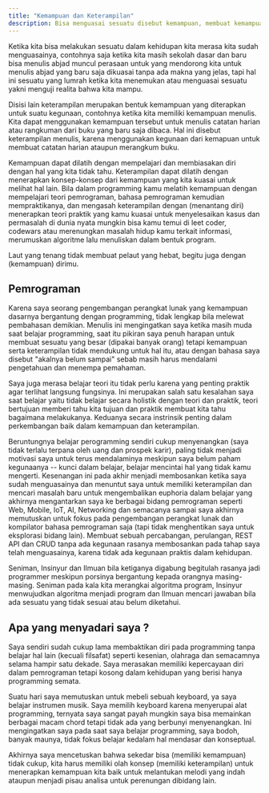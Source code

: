 ```yaml
---
title: "Kemampuan dan Keterampilan"
description: Bisa menguasai sesuatu disebut kemampuan, membuat kemampuan berguna disebut keterampilan.
---
```


Ketika kita bisa melakukan sesuatu dalam kehidupan kita merasa kita sudah menguasainya, contohnya
saja ketika kita masih sekolah dasar dan baru bisa menulis abjad muncul perasaan untuk yang mendorong
kita untuk menulis abjad yang baru saja dikuasai tanpa ada makna yang jelas, tapi hal ini
sesuatu yang lumrah ketika kita menemukan atau menguasai sesuatu yakni menguji realita 
bahwa kita mampu.

Disisi lain keterampilan merupakan bentuk kemampuan yang diterapkan untuk suatu kegunaan, contohnya
ketika kita memiliki kemampuan menulis. Kita dapat menggunakan kemampuan tersebut untuk menulis catatan harian atau
rangkuman dari buku yang baru saja dibaca. Hal ini disebut keterampilan menulis, karena menggunakan
kegunaan dari kemapuan untuk membuat catatan harian ataupun merangkum buku.

Kemampuan dapat dilatih dengan mempelajari dan membiasakan diri dengan hal yang kita tidak tahu. 
Keterampilan dapat dilatih dengan menerapkan konsep-konsep dari kemampuan yang kita kuasai untuk 
melihat hal lain. Bila dalam programming kamu melatih kemampuan dengan mempelajari teori pemrograman,
 bahasa pemrograman kemudian mempraktikanya, dan mengasah keterampilan dengan (menantang diri) menerapkan
 teori praktik yang kamu kuasai untuk menyelesaikan kasus dan permasalah di dunia nyata mungkin bisa kamu 
 temui di leet coder, codewars atau merenungkan masalah hidup kamu terkait informasi, merumuskan algoritme 
lalu menuliskan dalam bentuk program.

Laut yang tenang tidak membuat pelaut yang hebat, begitu juga dengan (kemampuan) dirimu.

## Pemrograman

Karena saya seorang pengembangan perangkat lunak yang kemampuan dasarnya bergantung dengan programming, 
tidak lengkap bila melewat pembahasan demikian. Menulis ini mengingatkan saya ketika masih muda saat 
belajar programming, saat itu pikiran saya penuh harapan untuk membuat sesuatu yang besar (dipakai banyak
 orang) tetapi kemampuan serta keterampilan tidak mendukung untuk hal itu, atau dengan bahasa saya disebut
 "akalnya belum sampai" sebab masih harus mendalami pengetahuan dan menempa pemahaman.

Saya juga merasa belajar teori itu tidak perlu karena yang penting praktik agar terlihat langsung fungsinya.
Ini merupakan salah satu kesalahan saya saat belajar yaitu tidak belajar secara holistik dengan teori dan praktik,
teori bertujuan memberi tahu kita tujuan dan praktik membuat kita tahu bagaimana melakukanya. Keduanya secara
instrinsik penting dalam perkembangan baik dalam kemampuan dan keterampilan.

Beruntungnya belajar perogramming sendiri cukup menyenangkan (saya tidak terlalu terpana oleh uang dan prospek karir), 
paling tidak menjadi motivasi saya untuk terus mendalaminya meskipun saya belum paham kegunaanya -- kunci dalam belajar, 
belajar mencintai hal yang tidak kamu mengerti. Kesenangan ini pada akhir menjadi membosankan ketika saya sudah 
menguasainya dan menuntut saya untuk memiliki keterampilan dan mencari masalah baru untuk mengembalikan euphoria 
dalam belajar yang akhirnya mengantarkan saya ke berbagai bidang pemrograman seperti Web, Mobile, IoT, AI, Networking dan 
semacanya sampai saya akhirnya memutuskan untuk fokus pada pengembangan perangkat lunak dan kompilator bahasa pemrograman saja
 (tapi tidak menghentikan saya untuk eksplorasi bidang lain).  Membuat sebuah percabangan, perulangan, REST API dan CRUD tanpa ada kegunaan rasanya membosankan pada tahap saya  telah menguasainya, karena tidak ada kegunaan praktis dalam kehidupan.

Seniman, Insinyur dan Ilmuan bila ketiganya digabung begitulah rasanya jadi programmer meskipun porsinya bergantung
kepada orangnya masing-masing. Seniman pada kala kita merangkai algoritma program, Insinyur menwujudkan algoritma 
menjadi program dan Ilmuan mencari jawaban bila ada sesuatu yang tidak sesuai atau belum diketahui.

## Apa yang menyadari saya ?

Saya sendiri sudah cukup lama membaktikan diri pada programming tanpa belajar hal lain (kecuali filsafat) seperti
kesenian, olahraga dan semacamnya selama hampir satu dekade. Saya merasakan memiliki kepercayaan diri dalam pemrograman
tetapi kosong dalam kehidupan yang berisi hanya programming semata. 

Suatu hari saya memutuskan untuk mebeli sebuah keyboard, ya saya belajar instrumen musik. Saya memilih keyboard
karena menyerupai alat programming, ternyata saya sangat payah mungkin saya bisa memainkan berbagai macam chord
tetapi tidak ada yang berbunyi menyenangkan. Ini mengingatkan saya pada saat saya belajar programming, saya 
bodoh, banyak maunya, tidak fokus belajar kedalam hal mendasar dan konseptual.

Akhirnya saya mencetuskan bahwa sekedar bisa (memiliki kemampuan) tidak cukup, kita harus memiliki olah konsep 
(memiliki keterampilan) untuk menerapkan kemampuan kita baik untuk melantukan melodi yang indah ataupun menjadi 
pisau analisa untuk perenungan dibidang lain.

